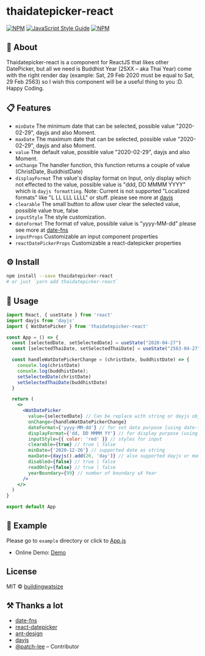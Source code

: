 # thaidatepicker-react

[![NPM](https://img.shields.io/npm/v/thaidatepicker-react.svg)](https://www.npmjs.com/package/thaidatepicker-react) [![JavaScript Style Guide](https://img.shields.io/badge/code_style-standard-brightgreen.svg)](https://standardjs.com) [![NPM](https://img.shields.io/badge/BAAC-Library-289548)](https://www.npmjs.com/package/thaidatepicker-react)

## 📘 About

Thaidatepicker-react is a component for ReactJS that likes other DatePicker, but all we need is Buddhist Year (25XX – aka Thai Year) come with the right render day (example: Sat, 29 Feb 2020 must be equal to Sat, 29 Feb 2563) so I wish this component will be a useful thing to you :D. Happy Coding.

## 📋 Features

- `minDate` The minimum date that can be selected, possible value "2020-02-29", dayjs and also Moment.
- `maxDate` The maximum date that can be selected, possible value "2020-02-29", dayjs and also Moment.
- `value` The default value, possible value "2020-02-29", dayjs and also Moment.
- `onChange` The handler function, this function returns a couple of value (ChristDate, BuddhistDate)
- `displayFormat` The value's display format on Input, only display which not effected to the value, possible value is "ddd, DD MMMM YYYY" which is `dayjs formatting`. Note: Current is not supported "Localized formats" like "L LL LLL LLLL" or stuff. please see more at [dayjs](https://day.js.org/docs/en/display/format)
- `clearable` The small button to allow user clear the selected value, possible value true, false
- `inputStyle` The style customization.
- `dateFormat` The format of value, possible value is "yyyy-MM-dd" please see more at [date-fns](https://date-fns.org/v2.12.0/docs/format)
- `inputProps` Customizable an input component properties
- `reactDatePickerProps` Customizable a react-datepicker properties

## ⚙ Install

```bash
npm install --save thaidatepicker-react
# or just `yarn add thaidatepicker-react`
```

## 📌 Usage

```jsx
import React, { useState } from 'react'
import dayjs from 'dayjs'
import { WatDatePicker } from 'thaidatepicker-react'

const App = () => {
  const [selectedDate, setSelectedDate] = useState("2020-04-27")
  const [selectedThaiDate, setSelectedThaiDate] = useState("2563-04-27")

  const handleWatDatePickerChange = (christDate, buddhistDate) => {
    console.log(christDate)
    console.log(buddhistDate);
    setSelectedDate(christDate)
    setSelectedThaiDate(buddhistDate)
  }

  return (
    <>
      <WatDatePicker
        value={selectedDate} // Can be replace with string or dayjs object (e.g. "2020-12-31" or `dayjs()`)
        onChange={handleWatDatePickerChange}
        dateFormat={'yyyy-MM-dd'} // for set data purpose [using date-fns format](https://date-fns.org/v2.12.0/docs/format)
        displayFormat={'dd, DD MMMM YY'} // for display purpose (using dayjs format)[https://day.js.org/docs/en/display/format]
        inputStyle={{ color: 'red' }} // styles for input
        clearable={true} // true | false
        minDate={'2020-12-26'} // supported date as string
        maxDate={dayjs().add(20, 'day')} // also supported dayjs or moment
        disabled={false} // true | false
        readOnly={false} // true | false
        yearBoundary={99} // number of boundary ±X Year
      />
    </>
  )
}

export default App
```

## 📝 Example

Please go to `example` directory or click to [App.js](./example/src/App.js)

- Online Demo: [Demo](https://buildingwatsize.github.io/thaidatepicker-react)

## License

MIT © [buildingwatsize](https://github.com/buildingwatsize)

## ⚒ Thanks a lot

- [date-fns](https://date-fns.org/)
- [react-datepicker](https://reactdatepicker.com/)
- [ant-design](https://ant.design/)
- [dayjs](https://github.com/iamkun/dayjs)
- [@patch-lee](https://github.com/patch-lee) – Contributor
